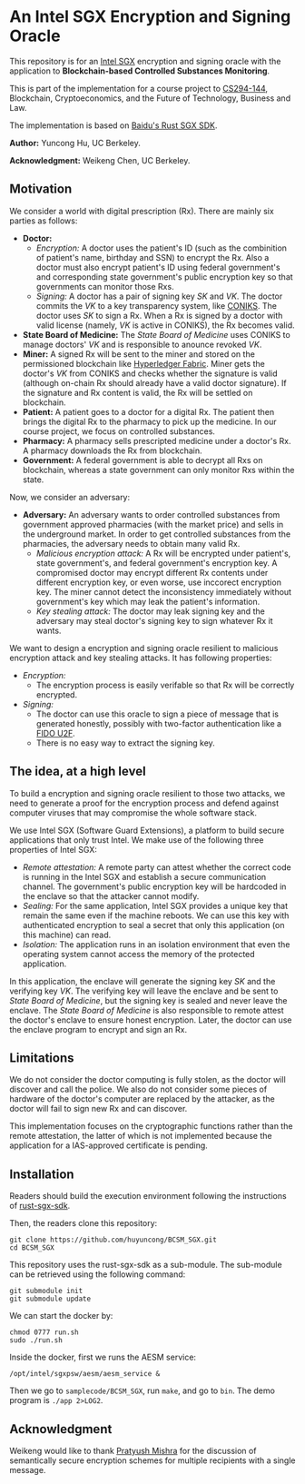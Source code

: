 # An Intel SGX Encryption and Signing Oracle

This repository is for an [Intel SGX](https://software.intel.com/en-us/sgx) encryption and signing oracle with the application to **Blockchain-based Controlled Substances Monitoring**.

This is part of the implementation for a course project to [CS294-144](https://berkeley-blockchain.github.io/cs294-144-s18/), Blockchain, Cryptoeconomics, and the Future of Technology, Business and Law. 

The implementation is based on [Baidu's Rust SGX SDK](https://github.com/baidu/rust-sgx-sdk).

**Author:** Yuncong Hu, UC Berkeley. 

**Acknowledgment:** Weikeng Chen, UC Berkeley.

## Motivation
We consider a world with digital prescription (Rx). There are mainly six parties as follows:
- **Doctor:** 
  - *Encryption:* A doctor uses the patient's ID (such as the combinition of patient's name, birthday and SSN) to encrypt the Rx. Also a doctor must also encrypt patient's ID using federal government's and corresponding state government's public encryption key so that governments can monitor those Rxs.
  - *Signing:* A doctor has a pair of signing key *SK* and *VK*. The doctor commits the *VK*	to a key transparency system, like [CONIKS](https://github.com/coniks-sys/coniks-go). The doctor uses *SK* to sign a Rx. When a Rx is signed by a doctor with valid license (namely, *VK* is active in CONIKS), the Rx becomes valid. 
- **State Board of Medicine:** The *State Board of Medicine* uses CONIKS to manage doctors' *VK* and is responsible to anounce revoked *VK*.
- **Miner:** A signed Rx will be sent to the miner and stored on the permissioned blockchain like [Hyperledger Fabric](https://www.hyperledger.org/projects/fabric). Miner gets the doctor's *VK* from CONIKS and checks whether the signature is valid (although on-chain Rx should already have a valid doctor signature). If the signature and Rx content is valid, the Rx will be settled on blockchain.
- **Patient:** A patient goes to a doctor for a digital Rx. The patient then brings the digital Rx to the pharmacy to pick up the medicine. In our course project, we focus on controlled substances.
- **Pharmacy:** A pharmacy sells prescripted medicine under a doctor's Rx. A pharmacy downloads the Rx from blockchain.  
- **Government:** A federal government is able to decrypt all Rxs on blockchain, whereas a state government can only monitor Rxs within the state.

Now, we consider an adversary:
- **Adversary:** An adversary wants to order controlled substances from government approved pharmacies (with the market price) and sells in the underground market. In order to get controlled substances from the pharmacies, the adversary needs to obtain many valid Rx. 
  - *Malicious encryption attack:* A Rx will be encrypted under patient's, state government's, and federal government's encryption key. A compromised doctor may encrypt different Rx contents under different encryption key, or even worse, use inccorect encryption key. The miner cannot detect the inconsistency immediately without government's key which may leak the patient's information.
  - *Key stealing attack:* The doctor may leak signing key and the adversary may steal doctor's signing key to sign whatever Rx it wants.

We want to design a encryption and signing oracle resilient to malicious encryption attack and key stealing attacks. It has following properties:
- *Encryption:*
  - The encryption process is easily verifable so that Rx will be correctly encrypted.
- *Signing:*
  - The doctor can use this oracle to sign a piece of message that is generated honestly, possibly with two-factor authentication like a [FIDO U2F](https://www.yubico.com/solutions/fido-u2f/).
  - There is no easy way to extract the signing key.

## The idea, at a high level

To build a encryption and signing oracle resilient to those two attacks, we need to generate a proof for the encryption process and defend against computer viruses that may compromise the whole software stack.

We use Intel SGX (Software Guard Extensions), a platform to build secure applications that only trust Intel. We make use of the following three properties of Intel SGX:
- *Remote attestation:* A remote party can attest whether the correct code is running in the Intel SGX and establish a secure communication channel. The government's public encryption key will be hardcoded in the enclave so that the attacker cannot modify.
- *Sealing:* For the same application, Intel SGX provides a unique key that remain the same even if the machine reboots. We can use this key with authenticated encryption to seal a secret that only this application (on this machine) can read.
- *Isolation:* The application runs in an isolation environment that even the operating system cannot access the memory of the protected application.

In this application, the enclave will generate the signing key *SK* and the verifying key *VK*. The verifying key will leave the enclave and be sent to *State Board of Medicine*, but the signing key is sealed and never leave the enclave. The *State Board of Medicine* is also responsible to remote attest the doctor's enclave to ensure honest encryption. Later, the doctor can use the enclave program to encrypt and sign an Rx.

## Limitations

We do not consider the doctor computing is fully stolen, as the doctor will discover and call the police. We also do not consider some pieces of hardware of the doctor's computer are replaced by the attacker, as the doctor will fail to sign new Rx and can discover.

This implementation focuses on the cryptographic functions rather than the remote attestation, the latter of which is not implemented because the application for a IAS-approved certificate is pending. 

## Installation
Readers should build the execution environment following the instructions of [rust-sgx-sdk](https://github.com/baidu/rust-sgx-sdk).

Then, the readers clone this repository:
```
git clone https://github.com/huyuncong/BCSM_SGX.git
cd BCSM_SGX
```

This repository uses the rust-sgx-sdk as a sub-module. The sub-module can be retrieved using the following command:
```
git submodule init
git submodule update
```

We can start the docker by:
```
chmod 0777 run.sh
sudo ./run.sh
```

Inside the docker, first we runs the AESM service:
```
/opt/intel/sgxpsw/aesm/aesm_service &
```

Then we go to `samplecode/BCSM_SGX`, run `make`, and go to `bin`. The demo program is `./app 2>LOG2`.

## Acknowledgment

Weikeng would like to thank [Pratyush Mishra](http://people.eecs.berkeley.edu/~pratyushmishra/) for the discussion of semantically secure encryption schemes for multiple recipients with a single message. 
